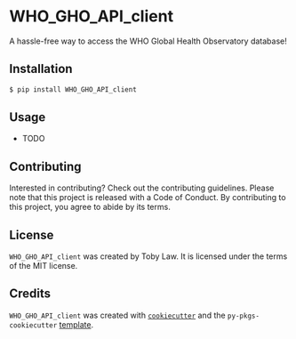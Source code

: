 # WHO_GHO_API_client

A hassle-free way to access the WHO Global Health Observatory database!

## Installation

```bash
$ pip install WHO_GHO_API_client
```

## Usage

- TODO

## Contributing

Interested in contributing? Check out the contributing guidelines. Please note that this project is released with a Code of Conduct. By contributing to this project, you agree to abide by its terms.

## License

`WHO_GHO_API_client` was created by Toby Law. It is licensed under the terms of the MIT license.

## Credits

`WHO_GHO_API_client` was created with [`cookiecutter`](https://cookiecutter.readthedocs.io/en/latest/) and the `py-pkgs-cookiecutter` [template](https://github.com/py-pkgs/py-pkgs-cookiecutter).
